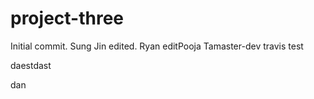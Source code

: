 # project-three

Initial commit.
Sung Jin edited.
Ryan editPooja Tamaster-dev travis test

daestdast

dan
